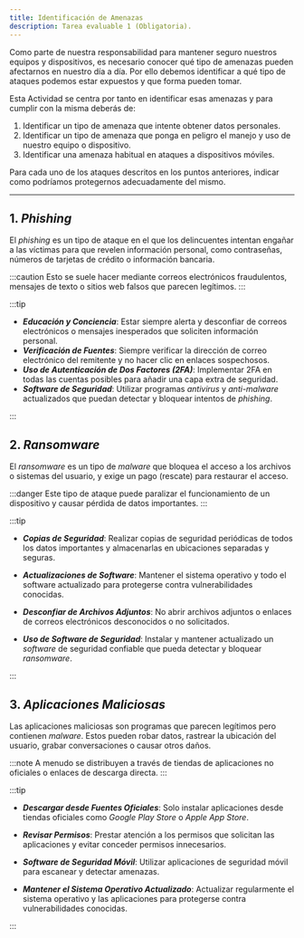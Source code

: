 ```yaml
---
title: Identificación de Amenazas
description: Tarea evaluable 1 (Obligatoria).
---
```


Como parte de nuestra responsabilidad para mantener seguro nuestros equipos y dispositivos, es necesario conocer qué tipo de amenazas pueden afectarnos en nuestro día a día. Por ello debemos identificar a qué tipo de ataques podemos estar expuestos y que forma pueden tomar.

Esta Actividad se centra por tanto en identificar esas amenazas y para cumplir con la misma deberás de:

1. Identificar un tipo de amenaza que intente obtener datos personales.
2. Identificar un tipo de amenaza que ponga en peligro el manejo y uso de nuestro equipo o dispositivo.
3. Identificar una amenaza habitual en ataques a dispositivos móviles.

Para cada uno de los ataques descritos en los puntos anteriores, indicar como podríamos protegernos adecuadamente del mismo.

---

## 1. **_Phishing_**

El _phishing_ es un tipo de ataque en el que los delincuentes intentan engañar a las víctimas para que revelen información personal, como contraseñas, números de tarjetas de crédito o información bancaria.

:::caution
Esto se suele hacer mediante correos electrónicos fraudulentos, mensajes de texto o sitios web falsos que parecen legítimos.
:::

:::tip

- **_Educación y Conciencia_**: Estar siempre alerta y desconfiar de correos electrónicos o mensajes inesperados que soliciten información personal.
- **_Verificación de Fuentes_**: Siempre verificar la dirección de correo electrónico del remitente y no hacer clic en enlaces sospechosos.
- **_Uso de Autenticación de Dos Factores (2FA)_**: Implementar 2FA en todas las cuentas posibles para añadir una capa extra de seguridad.
- **_Software de Seguridad_**: Utilizar programas _antivirus_ y _anti-malware_ actualizados que puedan detectar y bloquear intentos de _phishing_.

:::

## 2. **_Ransomware_**

El _ransomware_ es un tipo de _malware_ que bloquea el acceso a los archivos o sistemas del usuario, y exige un pago (rescate) para restaurar el acceso.

:::danger
Este tipo de ataque puede paralizar el funcionamiento de un dispositivo y causar pérdida de datos importantes.
:::

:::tip

- **_Copias de Seguridad_**: Realizar copias de seguridad periódicas de todos los datos importantes y almacenarlas en ubicaciones separadas y seguras.

- **_Actualizaciones de Software_**: Mantener el sistema operativo y todo el software actualizado para protegerse contra vulnerabilidades conocidas.

- **_Desconfiar de Archivos Adjuntos_**: No abrir archivos adjuntos o enlaces de correos electrónicos desconocidos o no solicitados.

- **_Uso de Software de Seguridad_**: Instalar y mantener actualizado un _software_ de seguridad confiable que pueda detectar y bloquear _ransomware_.

:::

## 3. **_Aplicaciones Maliciosas_**

Las aplicaciones maliciosas son programas que parecen legítimos pero contienen _malware_. Estos pueden robar datos, rastrear la ubicación del usuario, grabar conversaciones o causar otros daños.

:::note
A menudo se distribuyen a través de tiendas de aplicaciones no oficiales o enlaces de descarga directa.
:::

:::tip

- **_Descargar desde Fuentes Oficiales_**: Solo instalar aplicaciones desde tiendas oficiales como _Google Play Store_ o _Apple App Store_.

- **_Revisar Permisos_**: Prestar atención a los permisos que solicitan las aplicaciones y evitar conceder permisos innecesarios.

- **_Software de Seguridad Móvil_**: Utilizar aplicaciones de seguridad móvil para escanear y detectar amenazas.

- **_Mantener el Sistema Operativo Actualizado_**: Actualizar regularmente el sistema operativo y las aplicaciones para protegerse contra vulnerabilidades conocidas.

:::
